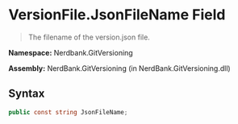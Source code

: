 # VersionFile.JsonFileName Field
> The filename of the version.json file.

**Namespace:** Nerdbank.GitVersioning

**Assembly:** NerdBank.GitVersioning (in NerdBank.GitVersioning.dll)
## Syntax
~~~~csharp
public const string JsonFileName;
~~~~
